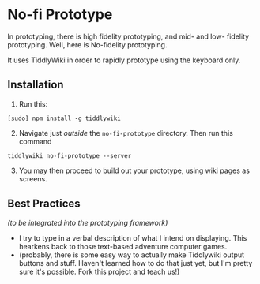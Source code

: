 # No-fi Prototype #

In prototyping, there is high fidelity prototyping, and mid- and low- fidelity prototyping. Well, here is No-fidelity prototyping.

It uses TiddlyWiki in order to rapidly prototype using the keyboard only.

## Installation ##

1. Run this:
```
[sudo] npm install -g tiddlywiki
```

2. Navigate just *outside* the `no-fi-prototype` directory. Then run this command

```
tiddlywiki no-fi-prototype --server
```

3. You may then proceed to build out your prototype, using wiki pages as screens.

## Best Practices ##
*(to be integrated into the prototyping framework)*

- I try to type in a verbal description of what I intend on displaying. This hearkens back to those text-based adventure computer games.
- (probably, there is some easy way to actually make Tiddlywiki output buttons and stuff. Haven't learned how to do that just yet, but I'm pretty sure it's possible. Fork this project and teach us!)

